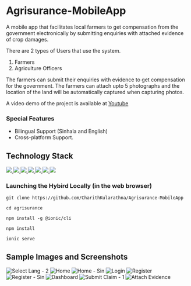 # Agrisurance-MobileApp

A mobile app that facilitates local farmers to get compensation
from the government electronically by submitting enquiries with
attached evidence of crop damages.

There are 2 types of Users that use the system.
  01. Farmers
  02. Agriculture Officers

The farmers can submit their enquiries with evidence to get compensation for the government. The farmers can attach upto 5 photographs and the location of the land will be automatically captured when capturing photos.

A video demo of the project is available at [Youtube](https://www.youtube.com/watch?v=JraqSQ11R6o) 

### Special Features

 - Bilingual Support (Sinhala and English)
 - Cross-platform Support.

## Technology Stack

<p align="left"> 
    <a href="https://www.typescriptlang.org/" target="_blank"> <img src="https://img.icons8.com/color/48/000000/typescript.png"/> </a> 
    <a href="" target="_blank"> <img src="https://img.icons8.com/ultraviolet/48/000000/react--v2.png"/> </a>
    <a href="https://redux.js.org" target="_blank"> <img src="https://img.icons8.com/color/48/000000/redux.png"/> </a>
    <a href="https://ionicframework.com/" target="_blank"> <img src="https://img.icons8.com/ios-filled/50/000000/ionic.png"/> </a> 
    <a href="https://www.w3schools.com/css/" target="_blank"> <img src="https://img.icons8.com/color/48/000000/css3.png"/> </a>
    <a href="" target="_blank"> <img src="https://img.icons8.com/color/50/000000/spring-logo.png"/> </a>
    <a style="padding-right:8px;" href="https://www.mysql.com/" target="_blank"> <img src="https://img.icons8.com/fluent/50/000000/mysql-logo.png"/> </a>
</p>
        
### Launching the Hybird Locally (in the web browser)

```commandline
git clone https://github.com/CharithKularathna/Agrisurance-MobileApp

cd agrisurance

npm install -g @ionic/cli

npm install

ionic serve
```


## Sample Images and Screenshots 

![Select Lang - 2](https://user-images.githubusercontent.com/47145853/147616455-e8867ee3-3b40-44a2-bd96-3403bd175345.jpg)
![Home](https://user-images.githubusercontent.com/47145853/147616462-383a9a19-ac31-4379-9d23-52f43ad13bfb.jpg)
![Home - Sin](https://user-images.githubusercontent.com/47145853/147616461-92986e5e-186b-4692-b8b1-df43a5556be8.jpg)
![Login](https://user-images.githubusercontent.com/47145853/147616449-a1d6bb5e-5934-42ad-92c9-92e55156411a.jpg)
![Register](https://user-images.githubusercontent.com/47145853/147616453-b8190fe3-c792-4713-bc39-5945551790b5.jpg)
![Register - Sin](https://user-images.githubusercontent.com/47145853/147616452-0991dc76-52fc-404c-93c2-afec40465b0b.jpg)
![Dashboard](https://user-images.githubusercontent.com/47145853/147616460-f43db2c5-b4e9-4ca6-a0c8-e7e8436f1531.jpg)
![Submit Claim - 1](https://user-images.githubusercontent.com/47145853/147616458-8009397c-3c1a-45ea-95fb-950a760f76e6.jpg)
![Attach Evidence](https://user-images.githubusercontent.com/47145853/147616459-a068b707-b7de-4085-805d-bca71fd355d5.jpg)



